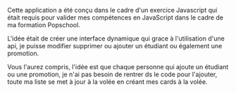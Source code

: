 Cette application a été conçu dans le cadre d'un exercice Javascript qui était requis pour valider mes compétences en JavaScript dans le cadre de ma formation Popschool. 

L'idée était de créer une interface dynamique qui grace à l'utilisation d'une api, je puisse modifier supprimer ou ajouter un étudiant ou également une promotion. 

Vous l'aurez compris, l'idée  est que chaque personne qui ajoute un étudiant ou une promotion, je n'ai pas besoin de rentrer ds le code pour l'ajouter, toute ma liste se met à jour à la volée en créant mes cards à la volée.